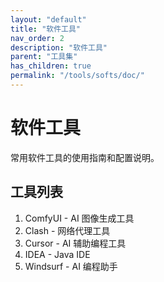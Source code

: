 ```yaml
---
layout: "default"
title: "软件工具"
nav_order: 2
description: "软件工具"
parent: "工具集"
has_children: true
permalink: "/tools/softs/doc/"
---
```


# 软件工具

常用软件工具的使用指南和配置说明。

## 工具列表

1. ComfyUI - AI 图像生成工具
2. Clash - 网络代理工具
3. Cursor - AI 辅助编程工具
4. IDEA - Java IDE
5. Windsurf - AI 编程助手
